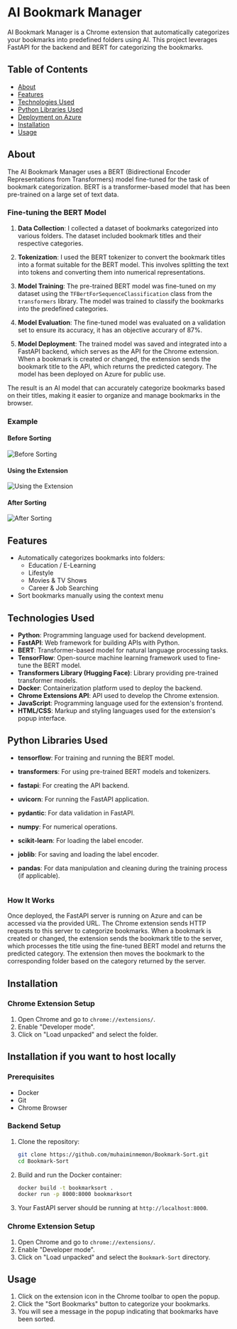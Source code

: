 # AI Bookmark Manager

AI Bookmark Manager is a Chrome extension that automatically categorizes your bookmarks into predefined folders using AI. This project leverages FastAPI for the backend and BERT for categorizing the bookmarks.

## Table of Contents

- [About](#about)
- [Features](#features)
- [Technologies Used](#technologies-used)
- [Python Libraries Used](#python-libraries-used)
- [Deployment on Azure](#deployment-on-azure)
- [Installation](#installation)
- [Usage](#usage)

## About

The AI Bookmark Manager uses a BERT (Bidirectional Encoder Representations from Transformers) model fine-tuned for the task of bookmark categorization. BERT is a transformer-based model that has been pre-trained on a large set of text data. 

### Fine-tuning the BERT Model

1. **Data Collection**: I collected a dataset of bookmarks categorized into various folders. The dataset included bookmark titles and their respective categories.

3. **Tokenization**: I used the BERT tokenizer to convert the bookmark titles into a format suitable for the BERT model. This involves splitting the text into tokens and converting them into numerical representations.

4. **Model Training**: The pre-trained BERT model was fine-tuned on my dataset using the `TFBertForSequenceClassification` class from the `transformers` library. The model was trained to classify the bookmarks into the predefined categories.

5. **Model Evaluation**: The fine-tuned model was evaluated on a validation set to ensure its accuracy, it has an objective accurary of 87%.

6. **Model Deployment**: The trained model was saved and integrated into a FastAPI backend, which serves as the API for the Chrome extension. When a bookmark is created or changed, the extension sends the bookmark title to the API, which returns the predicted category. The model has been deployed on Azure for public use.

The result is an AI model that can accurately categorize bookmarks based on their titles, making it easier to organize and manage bookmarks in the browser.

### Example

#### Before Sorting
![Before Sorting](https://github.com/muhaiminmemon/Bookmark-Sort/blob/master/before%20sorting.png)

#### Using the Extension
![Using the Extension](https://github.com/muhaiminmemon/Bookmark-Sort/blob/master/using%20the%20ext.png)

#### After Sorting
![After Sorting](https://github.com/muhaiminmemon/Bookmark-Sort/blob/master/after%20the%20ext.png)

## Features

- Automatically categorizes bookmarks into folders:
  - Education / E-Learning
  - Lifestyle
  - Movies & TV Shows
  - Career & Job Searching
- Sort bookmarks manually using the context menu

## Technologies Used

- **Python**: Programming language used for backend development.
- **FastAPI**: Web framework for building APIs with Python.
- **BERT**: Transformer-based model for natural language processing tasks.
- **TensorFlow**: Open-source machine learning framework used to fine-tune the BERT model.
- **Transformers Library (Hugging Face)**: Library providing pre-trained transformer models.
- **Docker**: Containerization platform used to deploy the backend.
- **Chrome Extensions API**: API used to develop the Chrome extension.
- **JavaScript**: Programming language used for the extension's frontend.
- **HTML/CSS**: Markup and styling languages used for the extension's popup interface.

## Python Libraries Used

- **tensorflow**: For training and running the BERT model.
- **transformers**: For using pre-trained BERT models and tokenizers.
- **fastapi**: For creating the API backend.
- **uvicorn**: For running the FastAPI application.
- **pydantic**: For data validation in FastAPI.
- **numpy**: For numerical operations.
- **scikit-learn**: For loading the label encoder.
- **joblib**: For saving and loading the label encoder.
- **pandas**: For data manipulation and cleaning during the training process (if applicable).
  
    ```
### How It Works

Once deployed, the FastAPI server is running on Azure and can be accessed via the provided URL. The Chrome extension sends HTTP requests to this server to categorize bookmarks. When a bookmark is created or changed, the extension sends the bookmark title to the server, which processes the title using the fine-tuned BERT model and returns the predicted category. The extension then moves the bookmark to the corresponding folder based on the category returned by the server.

## Installation

### Chrome Extension Setup

1. Open Chrome and go to `chrome://extensions/`.
2. Enable "Developer mode".
3. Click on "Load unpacked" and select the folder.

## Installation if you want to host locally

### Prerequisites

- Docker
- Git
- Chrome Browser

### Backend Setup

1. Clone the repository:

    ```sh
    git clone https://github.com/muhaiminmemon/Bookmark-Sort.git
    cd Bookmark-Sort
    ```

2. Build and run the Docker container:

    ```sh
    docker build -t bookmarksort .
    docker run -p 8000:8000 bookmarksort
    ```

3. Your FastAPI server should be running at `http://localhost:8000`.

### Chrome Extension Setup

1. Open Chrome and go to `chrome://extensions/`.
2. Enable "Developer mode".
3. Click on "Load unpacked" and select the `Bookmark-Sort` directory.

## Usage

1. Click on the extension icon in the Chrome toolbar to open the popup.
2. Click the "Sort Bookmarks" button to categorize your bookmarks.
3. You will see a message in the popup indicating that bookmarks have been sorted.
